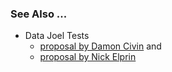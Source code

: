 ### See Also ...

* Data Joel Tests
    * [proposal by Damon Civin](https://medium.com/@damoncivin/the-joel-test-for-data-readiness-4882aae64753) and
    * [proposal by Nick Elprin](https://blog.dominodatalab.com/joel-test-data-science/)

